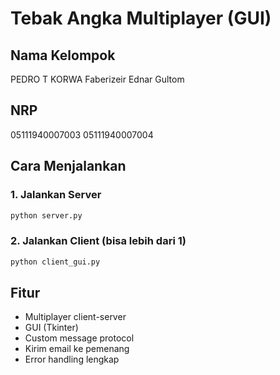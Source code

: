# Tebak Angka Multiplayer (GUI)

## Nama Kelompok
PEDRO T KORWA
Faberizeir Ednar Gultom

## NRP
05111940007003
05111940007004

## Cara Menjalankan

### 1. Jalankan Server
```bash
python server.py
```

### 2. Jalankan Client (bisa lebih dari 1)
```bash
python client_gui.py
```


## Fitur
- Multiplayer client-server
- GUI (Tkinter)
- Custom message protocol
- Kirim email ke pemenang
- Error handling lengkap
